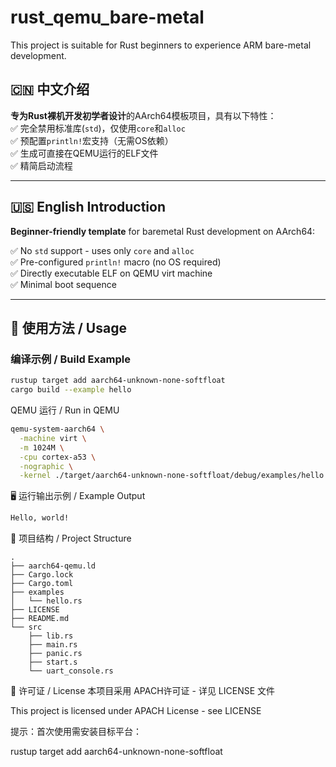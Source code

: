 # rust_qemu_bare-metal
This project is suitable for Rust beginners to experience ARM bare-metal development.

## 🇨🇳 中文介绍  
**专为Rust裸机开发初学者设计**的AArch64模板项目，具有以下特性：  
✅ 完全禁用标准库(`std`)，仅使用`core`和`alloc`  
✅ 预配置`println!`宏支持（无需OS依赖）  
✅ 生成可直接在QEMU运行的ELF文件  
✅ 精简启动流程

---
## 🇺🇸 English Introduction  
**Beginner-friendly template** for baremetal Rust development on AArch64: 

✅ No `std` support - uses only `core` and `alloc`  
✅ Pre-configured `println!` macro (no OS required)  
✅ Directly executable ELF on QEMU virt machine  
✅ Minimal boot sequence

---

## 🚀 使用方法 / Usage  
### 编译示例 / Build Example  

```bash
rustup target add aarch64-unknown-none-softfloat
cargo build --example hello
```

QEMU 运行 / Run in QEMU

```bash
qemu-system-aarch64 \
  -machine virt \
  -m 1024M \
  -cpu cortex-a53 \
  -nographic \
  -kernel ./target/aarch64-unknown-none-softfloat/debug/examples/hello
```

🖥️ 运行输出示例 / Example Output
```bash
Hello, world!
```

📂 项目结构 / Project Structure
```
.
├── aarch64-qemu.ld
├── Cargo.lock
├── Cargo.toml
├── examples
│   └── hello.rs
├── LICENSE
├── README.md
└── src
    ├── lib.rs
    ├── main.rs
    ├── panic.rs
    ├── start.s
    └── uart_console.rs
```

📜 许可证 / License
本项目采用 APACH许可证 - 详见 LICENSE 文件

This project is licensed under APACH License - see LICENSE

提示：首次使用需安装目标平台：

rustup target add aarch64-unknown-none-softfloat
